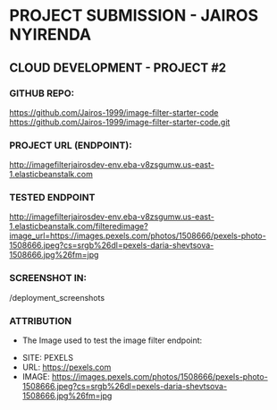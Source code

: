 # PROJECT SUBMISSION - JAIROS NYIRENDA
## CLOUD DEVELOPMENT - PROJECT #2

### GITHUB REPO:
https://github.com/Jairos-1999/image-filter-starter-code
https://github.com/Jairos-1999/image-filter-starter-code.git


### PROJECT URL (ENDPOINT):
http://imagefilterjairosdev-env.eba-v8zsgumw.us-east-1.elasticbeanstalk.com

### TESTED ENDPOINT
http://imagefilterjairosdev-env.eba-v8zsgumw.us-east-1.elasticbeanstalk.com/filteredimage?image_url=https://images.pexels.com/photos/1508666/pexels-photo-1508666.jpeg?cs=srgb%26dl=pexels-daria-shevtsova-1508666.jpg%26fm=jpg

### SCREENSHOT IN:
/deployment_screenshots

### ATTRIBUTION
* The Image used to test the image filter endpoint:
- SITE: PEXELS
- URL: https://pexels.com
- IMAGE: https://images.pexels.com/photos/1508666/pexels-photo-1508666.jpeg?cs=srgb%26dl=pexels-daria-shevtsova-1508666.jpg%26fm=jpg